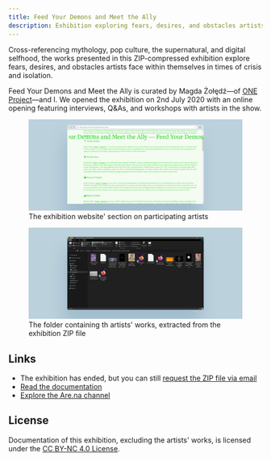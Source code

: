 ```yaml
---
title: Feed Your Demons and Meet the Ally
description: Exhibition exploring fears, desires, and obstacles artists face within themselves in times of crisis and isolation.
---
```

Cross-referencing mythology, pop culture, the supernatural, and digital selfhood, the works presented in this ZIP-compressed exhibition explore fears, desires, and obstacles artists face within themselves in times of crisis and isolation.

Feed Your Demons and Meet the Ally is curated by Magda Żołędź—of [ONE Project](https://one-project.co.uk/)—and I. We opened the exhibition on 2nd July 2020 with an online opening featuring interviews, Q&As, and workshops with artists in the show.

<figure>
    <img src="assets/feedyourdemons/site.png" alt="The exhibition website, section on participating artists" loading="lazy">
    <figcaption>The exhibition website' section on participating artists</figcaption>
</figure>

<figure>
    <img src="assets/feedyourdemons/feed-your-demons.png" alt="The exhibition folder, extracted from a ZIP file" loading="lazy">
    <figcaption>The folder containing th artists' works, extracted from the exhibition ZIP file</figcaption>
</figure>

## Links
* The exhibition has ended, but you can still [request the ZIP file via email](mailto:frn.imola@gmail.com?subject=Feed%20Your%20Demons%20and%20Meet%20the%20Ally%20-%20ZIP%20File&body=Hello!)
* [Read the documentation](https://feedyourdemons.cargo.site/)
* [Explore the Are.na channel](https://www.are.na/francesco-imola-2o2ng4qooxm/feed-your-demons-and-meet-the-ally)

## License
Documentation of this exhibition, excluding the artists' works, is licensed under the <a rel="license" href="https://creativecommons.org/licenses/by-nc/4.0/" target="_blank" rel="noopener noreferrer">CC BY-NC 4.0 License</a>.